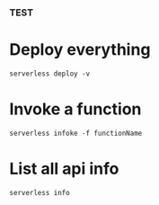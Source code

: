 ### TEST

# Deploy everything
`serverless deploy -v`

# Invoke a function
`serverless infoke -f functionName`

# List all api info
`serverless info`